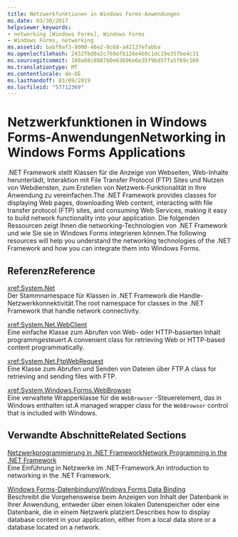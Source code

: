 ```yaml
---
title: Netzwerkfunktionen in Windows Forms-Anwendungen
ms.date: 03/30/2017
helpviewer_keywords:
- networking [Windows Forms], Windows Forms
- Windows Forms, networking
ms.assetid: babf8af3-8000-46e2-8c68-a42127efabba
ms.openlocfilehash: 2432fbd0a2c769efb126e4b9c1dc19e35fbe4c31
ms.sourcegitcommit: 160a88c8087b0e63606e6e35f9bd57fa5f69c168
ms.translationtype: MT
ms.contentlocale: de-DE
ms.lasthandoff: 03/09/2019
ms.locfileid: "57712369"
---
```

# <a name="networking-in-windows-forms-applications"></a><span data-ttu-id="3bd95-102">Netzwerkfunktionen in Windows Forms-Anwendungen</span><span class="sxs-lookup"><span data-stu-id="3bd95-102">Networking in Windows Forms Applications</span></span>
<span data-ttu-id="3bd95-103">.NET Framework stellt Klassen für die Anzeige von Webseiten, Web-Inhalte herunterlädt, Interaktion mit File Transfer Protocol (FTP) Sites und Nutzen von Webdiensten, zum Erstellen von Netzwerk-Funktionalität in Ihre Anwendung zu vereinfachen.</span><span class="sxs-lookup"><span data-stu-id="3bd95-103">The .NET Framework provides classes for displaying Web pages, downloading Web content, interacting with file transfer protocol (FTP) sites, and consuming Web Services, making it easy to build network functionality into your application.</span></span> <span data-ttu-id="3bd95-104">Die folgenden Ressourcen zeigt Ihnen die networking-Technologien von .NET Framework und wie Sie sie in Windows Forms integrieren können.</span><span class="sxs-lookup"><span data-stu-id="3bd95-104">The following resources will help you understand the networking technologies of the .NET Framework and how you can integrate them into Windows Forms.</span></span>  
  
## <a name="reference"></a><span data-ttu-id="3bd95-105">Referenz</span><span class="sxs-lookup"><span data-stu-id="3bd95-105">Reference</span></span>  
 <xref:System.Net>  
 <span data-ttu-id="3bd95-106">Der Stammnamespace für Klassen in .NET Framework die Handle-Netzwerkkonnektivität.</span><span class="sxs-lookup"><span data-stu-id="3bd95-106">The root namespace for classes in the .NET Framework that handle network connectivity.</span></span>  
  
 <xref:System.Net.WebClient>  
 <span data-ttu-id="3bd95-107">Eine einfache Klasse zum Abrufen von Web- oder HTTP-basierten Inhalt programmgesteuert.</span><span class="sxs-lookup"><span data-stu-id="3bd95-107">A convenient class for retrieving Web or HTTP-based content programmatically.</span></span>  
  
 <xref:System.Net.FtpWebRequest>  
 <span data-ttu-id="3bd95-108">Eine Klasse zum Abrufen und Senden von Dateien über FTP.</span><span class="sxs-lookup"><span data-stu-id="3bd95-108">A class for retrieving and sending files with FTP.</span></span>  
  
 <xref:System.Windows.Forms.WebBrowser>  
 <span data-ttu-id="3bd95-109">Eine verwaltete Wrapperklasse für die `WebBrowser` -Steuerelement, das in Windows enthalten ist.</span><span class="sxs-lookup"><span data-stu-id="3bd95-109">A managed wrapper class for the `WebBrowser` control that is included with Windows.</span></span>  
  
## <a name="related-sections"></a><span data-ttu-id="3bd95-110">Verwandte Abschnitte</span><span class="sxs-lookup"><span data-stu-id="3bd95-110">Related Sections</span></span>  
 [<span data-ttu-id="3bd95-111">Netzwerkprogrammierung in .NET Framework</span><span class="sxs-lookup"><span data-stu-id="3bd95-111">Network Programming in the .NET Framework</span></span>](../../network-programming/index.md)  
 <span data-ttu-id="3bd95-112">Eine Einführung in Netzwerke im .NET-Framework.</span><span class="sxs-lookup"><span data-stu-id="3bd95-112">An introduction to networking in the .NET Framework.</span></span>  
  
 [<span data-ttu-id="3bd95-113">Windows Forms-Datenbindung</span><span class="sxs-lookup"><span data-stu-id="3bd95-113">Windows Forms Data Binding</span></span>](../windows-forms-data-binding.md)  
 <span data-ttu-id="3bd95-114">Beschreibt die Vorgehensweise beim Anzeigen von Inhalt der Datenbank in Ihrer Anwendung, entweder über einen lokalen Datenspeicher oder eine Datenbank, die in einem Netzwerk platziert.</span><span class="sxs-lookup"><span data-stu-id="3bd95-114">Describes how to display database content in your application, either from a local data store or a database located on a network.</span></span>
